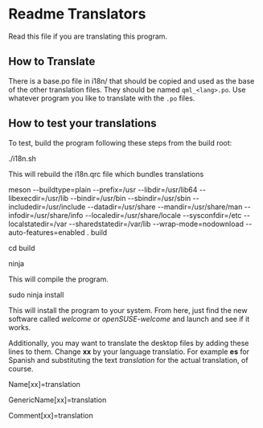 # Readme Translators
Read this file if you are translating this program.

## How to Translate
There is a base.po file in i18n/ that should be copied and used as the base of the other translation files. They should be named `qml_<lang>.po`.
Use whatever program you like to translate with the `.po` files.

## How to test your translations

To test, build the program following these steps from the build root:

 ./i18n.sh

This will rebuild the i18n.qrc file which bundles translations

 meson --buildtype=plain --prefix=/usr --libdir=/usr/lib64 --libexecdir=/usr/lib --bindir=/usr/bin --sbindir=/usr/sbin --includedir=/usr/include --datadir=/usr/share --mandir=/usr/share/man --infodir=/usr/share/info --localedir=/usr/share/locale --sysconfdir=/etc --localstatedir=/var --sharedstatedir=/var/lib --wrap-mode=nodownload --auto-features=enabled . build

 cd build

 ninja

This will compile the program.

 sudo ninja install

This will install the program to your system. From here, just find the new software called _welcome_ or _openSUSE-welcome_ and launch and see if it works.

Additionally, you may want to translate the desktop files by adding these lines to them. Change __xx__ by your language translatio. For example __es__ for
Spanish and substituting the text _translation_ for the actual translation, of course.

Name[xx]=translation

GenericName[xx]=translation

Comment[xx]=translation
